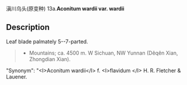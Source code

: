 滇川乌头(原变种)
13a.**Aconitum wardii var. wardii**

## Description
Leaf blade palmately 5--7-parted.


> * Mountains; ca. 4500 m. W Sichuan, NW Yunnan (Dêqên Xian, Zhongdian Xian).

  "Synonym": "&lt;I&gt;Aconitum wardii&lt;/I&gt; f. &lt;I&gt;flavidum &lt;/I&gt; H. R. Fletcher &amp; Lauener.

